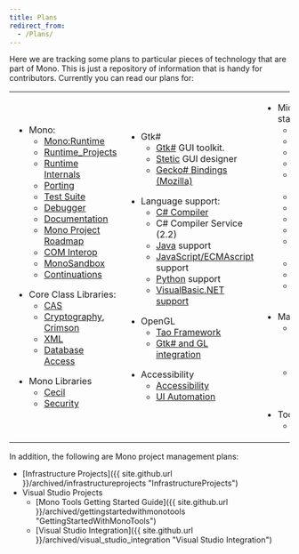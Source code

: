 ```yaml
---
title: Plans
redirect_from:
  - /Plans/
---
```


Here we are tracking some plans to particular pieces of technology that are part of Mono. This is just a repository of information that is handy for contributors. Currently you can read our plans for:

<table>
<col width="33%" />
<col width="33%" />
<col width="33%" />
<tbody>
<tr class="odd">
<td align="left"><ul>
<li>Mono:
<ul>
<li><a href="{{ site.github.url }}/docs/advanced/runtime/">Mono:Runtime</a></li>
<li><a href="{{ site.github.url }}/docs/advanced/runtime/runtime-projects/">Runtime_Projects</a></li>
<li><a href="{{ site.github.url }}/docs/advanced/runtime/docs/">Runtime Internals</a></li>
<li><a href="{{ site.github.url }}/docs/advanced/runtime/porting/">Porting</a></li>
<li><a href="{{ site.github.url }}/community/contributing/test-suite/">Test Suite</a></li>
<li><a href="{{ site.github.url }}/docs/debug+profile/debug/debugger/">Debugger</a></li>
<li><a href="{{ site.github.url }}/docs/">Documentation</a></li>
<li><a href="{{ site.github.url }}/docs/about-mono/roadmap/">Mono Project Roadmap</a></li>
<li><a href="{{ site.github.url }}/docs/advanced/com-interop/">COM Interop</a></li>
<li><a href="{{ site.github.url }}/docs/advanced/sandbox/">MonoSandbox</a></li>
<li><a href="{{ site.github.url }}/archived/continuations" title="Continuations">Continuations</a></li>
</ul></li>
</ul>
<ul>
<li>Core Class Libraries:
<ul>
<li><a href="{{ site.github.url }}/docs/advanced/cas/">CAS</a></li>
<li><a href="{{ site.github.url }}/archived/cryptography" title="Cryptography">Cryptography</a>, <a href="{{ site.github.url }}/archived/crimson" title="Crimson">Crimson</a></li>
<li><a href="{{ site.github.url }}/docs/tools+libraries/libraries/xml/">XML</a></li>
<li><a href="{{ site.github.url }}/docs/database-access/">Database Access</a></li>
</ul></li>
</ul>
<ul>
<li>Mono Libraries
<ul>
<li><a href="{{ site.github.url }}/docs/tools+libraries/libraries/Mono.Cecil/">Cecil</a></li>
<li><a href="{{ site.github.url }}/docs/faq/security/">Security</a></li>
</ul></li>
</ul></td>
<td align="left"><ul>
<li>Gtk#
<ul>
<li><a href="{{ site.github.url }}/docs/gui/gtksharp/">Gtk#</a> GUI toolkit.</li>
<li><a href="{{ site.github.url }}/archived/stetic" title="Stetic">Stetic</a> GUI designer</li>
<li><a href="{{ site.github.url }}/archived/geckosharp" title="GeckoSharp">Gecko# Bindings (Mozilla)</a></li>
</ul></li>
</ul>
<ul>
<li>Language support:
<ul>
<li><a href="{{ site.github.url }}/docs/about-mono/languages/csharp/">C# Compiler</a></li>
<li>C# Compiler Service (2.2)</li>
<li><a href="{{ site.github.url }}/docs/about-mono/languages/java/">Java</a> support</li>
<li><a href="{{ site.github.url }}/archived/jscript" title="JScript">JavaScript/ECMAscript</a> support</li>
<li><a href="{{ site.github.url }}/archived/python" title="Python">Python</a> support</li>
<li><a href="{{ site.github.url }}/docs/about-mono/languages/visualbasic/">VisualBasic.NET support</a></li>
</ul></li>
</ul>
<ul>
<li>OpenGL
<ul>
<li><a href="{{ site.github.url }}/archived/tao" title="Tao">Tao Framework</a></li>
<li><a href="{{ site.github.url }}/archived/gtkglareasharp">Gtk# and GL integration</a></li>
</ul></li>
</ul>
<ul>
<li>Accessibility
<ul>
<li><a href="{{ site.github.url }}/archived/accessibility" title="Accessibility">Accessibility</a></li>
<li><a href="{{ site.github.url }}/archived/ui_automation" title="UI Automation">UI Automation</a></li>
</ul></li>
</ul></td>
<td align="left"><ul>
<li>Microsoft-compatible stack:
<ul>
<li><a href="{{ site.github.url }}/docs/database-access/adonet/">ADO.NET</a></li>
<li><a href="{{ site.github.url }}/docs/web/aspnet/">ASP.NET</a></li>
<li><a href="{{ site.github.url }}/archived/aspnet_visual_designer">ASP.NET Designer</a></li>
<li><a href="{{ site.github.url }}/docs/gui/winforms/">WinForms</a></li>
<li><a href="{{ site.github.url }}/archived/winforms_designer" title="WinForms Designer">WinForms Designer</a></li>
<li><a href="{{ site.github.url }}/archived/enterpriseservices" title="EnterpriseServices">EnterpriseServices</a></li>
<li><a href="{{ site.github.url }}/archived/systemmessaging">SystemMessaging</a></li>
<li><a href="{{ site.github.url }}/archived/transactions" title="Transactions">Transactions</a></li>
<li><a href="{{ site.github.url }}/archived/wse" title="WSE">WSE</a></li>
<li><a href="{{ site.github.url }}/archived/olive" title="Olive">Olive</a> - Beyond 2.0</li>
<li><a href="{{ site.github.url }}/docs/tools+libraries/tools/xbuild/">Microsoft.Build</a></li>
<li><a href="{{ site.github.url }}/archived/systemquery" title="System.Query">System.Query</a></li>
<li><a href="{{ site.github.url }}/docs/web/moonlight/">Silverlight</a> and <a href="{{ site.github.url }}/docs/gui/wpf/">WPF</a></li>
</ul></li>
</ul>
<ul>
<li>MacOS X
<ul>
<li><a href="{{ site.github.url }}/docs/tools+libraries/libraries/monomac/">MonoMac</a> comprehensive MacOS X bindings.</li>
<li><a href="http://xamarin.com/platform">MonoTouch</a> Mono on iPhone/iPad/iOS</li>
</ul></li>
</ul>
<ul>
<li>Tools
<ul>
<li><a href="{{ site.github.url }}/docs/tools+libraries/tools/gendarme/roadmap/">Gendarme</a></li>
</ul></li>
</ul></td>
</tr>
</tbody>
</table>

In addition, the following are Mono project management plans:

-   [Infrastructure Projects]({{ site.github.url }}/archived/infrastructureprojects "InfrastructureProjects")
-   Visual Studio Projects
    -   [Mono Tools Getting Started Guide]({{ site.github.url }}/archived/gettingstartedwithmonotools "GettingStartedWithMonoTools")
    -   [Visual Studio Integration]({{ site.github.url }}/archived/visual_studio_integration "Visual Studio Integration")


